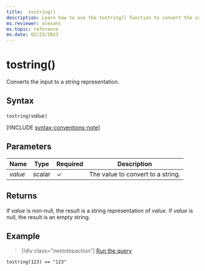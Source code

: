 ```yaml
---
title:  tostring()
description: Learn how to use the tostring() function to convert the input value to a string representation.
ms.reviewer: alexans
ms.topic: reference
ms.date: 02/23/2023
---
```

# tostring()

Converts the input to a string representation.

## Syntax

`tostring(`*value*`)`

[!INCLUDE [syntax-conventions-note](../../includes/syntax-conventions-note.md)]

## Parameters

|Name|Type|Required|Description|
|--|--|--|--|
| *value* | scalar | &check; | The value to convert to a string.|

## Returns

If *value* is non-null, the result is a string representation of *value*.
If *value* is null, the result is an empty string.

## Example

> [!div class="nextstepaction"]
> <a href="https://dataexplorer.azure.com/clusters/help/databases/Samples?query=H4sIAAAAAAAAAysoyswrUSjJLy4BMtI1DI2MNRVsbRWUgAwlAFmZlSocAAAA" target="_blank">Run the query</a>

```kusto
tostring(123) == "123"
```
